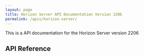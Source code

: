 ```yaml
---
layout: page
title: Horizon Server API Documentation Version 2206
permalink: /apis/horizon-server/
---
```


This is a API documentation for the Horizon Server version 2206

## API Reference
<swagger-ui src="./rest-api-swagger-docs.json"/>